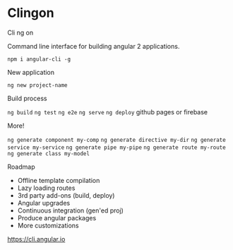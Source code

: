 # Clingon

Cli ng on

Command line interface for building angular 2 applications.

`npm i angular-cli -g`

New application

`ng new project-name`

Build process

`ng build`
`ng test`
`ng e2e`
`ng serve`
`ng deploy` github pages or firebase

More!

`ng generate component my-comp`
`ng generate directive my-dir`
`ng generate service my-service`
`ng generate pipe my-pipe`
`ng generate route my-route`
`ng generate class my-model`

Roadmap

* Offline template compilation
* Lazy loading routes
* 3rd party add-ons (build, deploy)
* Angular upgrades
* Continuous integration (gen'ed proj)
* Produce angular packages
* More customizations

https://cli.angular.io
